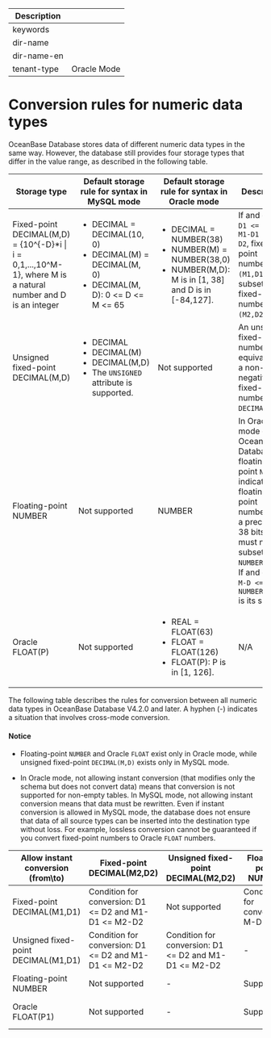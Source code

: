 | Description   |                 |
|---------------|-----------------|
| keywords      |                 |
| dir-name      |                 |
| dir-name-en   |                 |
| tenant-type   | Oracle Mode     |

# Conversion rules for numeric data types

OceanBase Database stores data of different numeric data types in the same way. However, the database still provides four storage types that differ in the value range, as described in the following table.

| Storage type | Default storage rule for syntax in MySQL mode | Default storage rule for syntax in Oracle mode | Description |
| --- | --- | --- | --- |
| Fixed-point DECIMAL(M,D) = {10^{-D}*i &#124; i = 0,1,...,10^M-1}, where M is a natural number and D is an integer | <ul><li> DECIMAL = DECIMAL(10, 0)</li> <li>DECIMAL(M) = DECIMAL(M, 0)</li> <li>DECIMAL(M, D): 0 <= D <= M <= 65 </li></ul> | <ul><li> DECIMAL = NUMBER(38)</li> <li> NUMBER(M) = NUMBER(38,0)</li> <li> NUMBER(M,D): M is in [1, 38] and D is in [-84,127]. </li></ul> | If and only if `D1 <= D2` and `M1-D1 <= M2-D2`, fixed-point numbers `(M1,D1)` are a subset of fixed-point numbers `(M2,D2)`.  |
| Unsigned fixed-point DECIMAL(M,D) | <ul><li> DECIMAL</li> <li> DECIMAL(M)</li> <li> DECIMAL(M,D) </li> <li>The `UNSIGNED` attribute is supported.</li></ul> | Not supported | An unsigned fixed-point number is equivalent to a non-negative fixed-point number in `DECIMAL(M,D)`. |
| Floating-point NUMBER | Not supported | NUMBER | In Oracle mode of OceanBase Database, floating-point `NUMBER` indicates floating-point numbers with a precision of 38 bits and must not be a subset of `NUMBER(M, D)`. If and only if `M-D <= 38`, `NUMBER(M, D)` is its subset.  |
| Oracle FLOAT(P) | Not supported | <ul><li>REAL = FLOAT(63) </li> <li>FLOAT = FLOAT(126)</li> <li>FLOAT(P): P is in [1, 126].</li></ul> | N/A |


The following table describes the rules for conversion between all numeric data types in OceanBase Database V4.2.0 and later. A hyphen (-) indicates a situation that involves cross-mode conversion.

<main id="notice" type='notice'>
  <h4>Notice</h4>
  <ul><li><p>Floating-point <code>NUMBER</code> and Oracle <code>FLOAT</code> exist only in Oracle mode, while unsigned fixed-point <code>DECIMAL(M,D)</code> exists only in MySQL mode. </p></li>
  <li><p>In Oracle mode, not allowing instant conversion (that modifies only the schema but does not convert data) means that conversion is not supported for non-empty tables. In MySQL mode, not allowing instant conversion means that data must be rewritten. Even if instant conversion is allowed in MySQL mode, the database does not ensure that data of all source types can be inserted into the destination type without loss. For example, lossless conversion cannot be guaranteed if you convert fixed-point numbers to Oracle <code>FLOAT</code> numbers. </p></li></ul>
</main>

| Allow instant conversion (from\\to) | Fixed-point DECIMAL(M2,D2) | Unsigned fixed-point DECIMAL(M2,D2) | Floating-point NUMBER | Oracle FLOAT(P2) |
| --- | --- | --- | --- | --- |
| Fixed-point DECIMAL(M1,D1) | Condition for conversion: D1 <= D2 and M1-D1 <= M2-D2 | Not supported | Condition for conversion: M-D <= 38 | Condition for conversion: M1-D1 <= ceil(P*0.30103) |
| Unsigned fixed-point DECIMAL(M1,D1) | Condition for conversion: D1 <= D2 and M1-D1 <= M2-D2 | Condition for conversion: D1 <= D2 and M1-D1 <= M2-D2 | - | - |
| Floating-point NUMBER | Not supported | - | Supported | Not supported |
| Oracle FLOAT(P1) | Not supported | - | Supported | Condition for conversion: P1 <= P2 |

